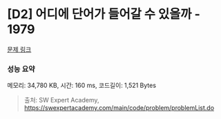 # [D2] 어디에 단어가 들어갈 수 있을까 - 1979 

[문제 링크](https://swexpertacademy.com/main/code/problem/problemDetail.do?contestProbId=AV5PuPq6AaQDFAUq) 

### 성능 요약

메모리: 34,780 KB, 시간: 160 ms, 코드길이: 1,521 Bytes



> 출처: SW Expert Academy, https://swexpertacademy.com/main/code/problem/problemList.do